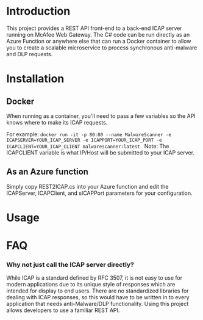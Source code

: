 # Introduction
This project provides a REST API front-end to a back-end ICAP server running on McAfee Web Gateway. The C# code can be run directly as an Azure Function or anywhere else that can run a Docker container to allow you to create a scalable microservice to process synchronous anti-malware and DLP requests.

# Installation

## Docker
When running as a container, you'll need to pass a few variables so the API knows where to make its ICAP requests.

For example:
`docker run -it -p 80:80 --name MalwareScanner -e ICAPSERVER=YOUR_ICAP_SERVER -e ICAPPORT=YOUR_ICAP_PORT -e ICAPCLIENT=YOUR_ICAP_CLIENT malwarescanner:latest
`
Note: The ICAPCLIENT variable is what IP/Host will be submitted to your ICAP server.

## As an Azure function

Simply copy REST2ICAP.cs into your Azure function and edit the ICAPServer, ICAPClient, and sICAPPort parameters for your configuration.

# Usage


# FAQ
### Why not just call the ICAP server directly?
While ICAP is a standard defined by RFC 3507, it is not easy to use for modern applications due to its unique style of responses which are intended for display to end users. There are no standardized libraries for dealing with ICAP responses, so this would have to be written in to every application that needs anti-Malware/DLP functionality. Using this project allows developers to use a familiar REST API.